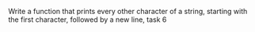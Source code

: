 Write a function that prints every other character of a string, starting with the first character, followed by a new line, task 6
